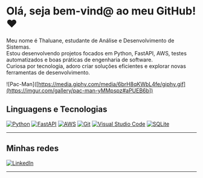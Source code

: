 # Olá, seja bem-vind@ ao meu GitHub! ❤️

Meu nome é Thaluane, estudante de Análise e Desenvolvimento de Sistemas.  
Estou desenvolvendo projetos focados em Python, FastAPI, AWS, testes automatizados e boas práticas de engenharia de software.  
Curiosa por tecnologia, adoro criar soluções eficientes e explorar novas ferramentas de desenvolvimento.

![Pac-Man]([https://media.giphy.com/media/6brH8qKWbL4fe/giphy.gif](https://imgur.com/gallery/pac-man-yMMpspz#aPUEB6b])

## **Linguagens e Tecnologias**
[![Python](https://img.shields.io/badge/-Python-333333?style=flat&logo=python)]()
[![FastAPI](https://img.shields.io/badge/-FastAPI-333333?style=flat&logo=fastapi)]()
[![AWS](https://img.shields.io/badge/-AWS-333333?style=flat&logo=amazon-aws)]()
[![Git](https://img.shields.io/badge/-Git-333333?style=flat&logo=git)]()
[![Visual Studio Code](https://img.shields.io/badge/-VSCode-333333?style=flat&logo=visualstudiocode)]()
[![SQLite](https://img.shields.io/badge/-SQLite-333333?style=flat&logo=sqlite)]()

---

## **Minhas redes**

[![LinkedIn](https://img.shields.io/badge/-LinkedIn-0A66C2?style=flat&logo=linkedin&logoColor=white)](https://www.linkedin.com/in/thaluane-gomes/)

---
